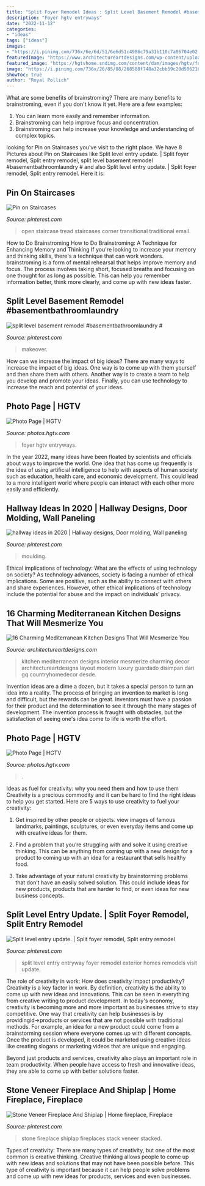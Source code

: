 ```yaml
---
title: "Split Foyer Remodel Ideas : Split Level Basement Remodel #basementbathroomlaundry #"
description: "Foyer hgtv entryways"
date: "2022-11-12"
categories:
- "ideas"
tags: ["ideas"]
images:
- "https://i.pinimg.com/736x/6e/6d/51/6e6d51c4986c79a31b110c7a86704e02.jpg"
featuredImage: "https://www.architectureartdesigns.com/wp-content/uploads/2016/07/16-Charming-Mediterranean-Kitchen-Designs-That-Will-Mesmerize-You-8.jpg"
featured_image: "https://hgtvhome.sndimg.com/content/dam/images/hgtv/fullset/2010/9/10/1/DP_Pubillones-marble-floor-entryway_s4x3.jpg.rend.hgtvcom.616.462.suffix/1400956379440.jpeg"
image: "https://i.pinimg.com/736x/26/85/88/268588f748a32cbb59c20d506216051d--stacked-stone-fireplaces-rock-fireplaces.jpg"
ShowToc: true
author: "Royal Pollich"
---
```



What are some benefits of brainstroming?
There are many benefits to brainstroming, even if you don't know it yet. Here are a few examples: 
1. You can learn more easily and remember information. 
2. Brainstroming can help improve focus and concentration. 
3. Brainstroming can help increase your knowledge and understanding of complex topics.

	

		
looking for Pin on Staircases you've visit to the right place. We have 8 Pictures about Pin on Staircases like Split level entry update. | Split foyer remodel, Split entry remodel, split level basement remodel #basementbathroomlaundry # and also Split level entry update. | Split foyer remodel, Split entry remodel. Here it is:
		
    
## Pin On Staircases

<img loading=lazy src="https://i.pinimg.com/736x/63/e6/f6/63e6f6e8e8e47364bd6da64beaeb1565--staircase-design-open-tread-staircase-ideas.jpg" onerror="this.onerror=null;this.src='https://tse2.mm.bing.net/th?id=OIP.Cnl8uUE-Q8eh1WhhL6nH-QHaLH&amp;pid=15.1';" alt="Pin on Staircases">

_Source: pinterest.com_

>open staircase tread staircases corner transitional traditional email. 

	

How to Do Brainstroming
How to Do Brainstroming: A Technique for Enhancing Memory and Thinking
If you're looking to increase your memory and thinking skills, there's a technique that can work wonders. brainstroming is a form of mental rehearsal that helps improve memory and focus. The process involves taking short, focused breaths and focusing on one thought for as long as possible. This can help you remember information better, think more clearly, and come up with new ideas faster.

    
## Split Level Basement Remodel #basementbathroomlaundry #

<img loading=lazy src="https://i.pinimg.com/736x/6e/6d/51/6e6d51c4986c79a31b110c7a86704e02.jpg" onerror="this.onerror=null;this.src='https://tse1.mm.bing.net/th?id=OIP.ZENV4yM2xzgv5d588y5ahAAAAA&amp;pid=15.1';" alt="split level basement remodel #basementbathroomlaundry #">

_Source: pinterest.com_

>makeover. 

	

How can we increase the impact of big ideas?
There are many ways to increase the impact of big ideas. One way is to come up with them yourself and then share them with others. Another way is to create a team to help you develop and promote your ideas. Finally, you can use technology to increase the reach and potential of your ideas.

    
## Photo Page | HGTV

<img loading=lazy src="https://hgtvhome.sndimg.com/content/dam/images/hgtv/fullset/2010/9/10/1/DP_Pubillones-marble-floor-entryway_s4x3.jpg.rend.hgtvcom.616.462.suffix/1400956379440.jpeg" onerror="this.onerror=null;this.src='https://tse4.mm.bing.net/th?id=OIP.MoLNlUKo3eTrcrvniV6bwQHaFj&amp;pid=15.1';" alt="Photo Page | HGTV">

_Source: photos.hgtv.com_

>foyer hgtv entryways. 

	

In the year 2022, many ideas have been floated by scientists and officials about ways to improve the world. One idea that has come up frequently is the idea of using artificial intelligence to help with aspects of human society such as education, health care, and economic development. This could lead to a more intelligent world where people can interact with each other more easily and efficiently.

    
## Hallway Ideas In 2020 | Hallway Designs, Door Molding, Wall Paneling

<img loading=lazy src="https://i.pinimg.com/736x/81/e2/b1/81e2b15afed7d51c748f5cfd992e46e6.jpg" onerror="this.onerror=null;this.src='https://tse4.mm.bing.net/th?id=OIP.6TBO--Jbvzl9g3P9i3pUuwHaJ3&amp;pid=15.1';" alt="hallway ideas in 2020 | Hallway designs, Door molding, Wall paneling">

_Source: pinterest.com_

>moulding. 

	

Ethical implications of technology: What are the effects of using technology on society?
As technology advances, society is facing a number of ethical implications. Some are positive, such as the ability to connect with others and share experiences. However, other ethical implications of technology include the potential for abuse and the impact on individuals’ privacy.

    
## 16 Charming Mediterranean Kitchen Designs That Will Mesmerize You

<img loading=lazy src="https://www.architectureartdesigns.com/wp-content/uploads/2016/07/16-Charming-Mediterranean-Kitchen-Designs-That-Will-Mesmerize-You-8.jpg" onerror="this.onerror=null;this.src='https://tse4.mm.bing.net/th?id=OIP.FUgll_8wSCv19Bb-0GI6CQHaK1&amp;pid=15.1';" alt="16 Charming Mediterranean Kitchen Designs That Will Mesmerize You">

_Source: architectureartdesigns.com_

>kitchen mediterranean designs interior mesmerize charming decor architectureartdesigns layout modern luxury guardado disimpan dari gq countryhomedecor desde. 

	

Invention ideas are a dime a dozen, but it takes a special person to turn an idea into a reality. The process of bringing an invention to market is long and difficult, but the rewards can be great. Inventors must have a passion for their product and the determination to see it through the many stages of development. The invention process is fraught with obstacles, but the satisfaction of seeing one's idea come to life is worth the effort.

    
## Photo Page | HGTV

<img loading=lazy src="https://hgtvhome.sndimg.com/content/dam/images/hgtv/fullset/2015/8/19/1/Blackband-Design_Meditteranean-Rancho-Santa-Fe_13.jpg.rend.hgtvcom.616.924.suffix/1440010407606.jpeg" onerror="this.onerror=null;this.src='https://tse2.mm.bing.net/th?id=OIP.lpezUR8Gut3PrmbpflnBpQHaLH&amp;pid=15.1';" alt="Photo Page | HGTV">

_Source: photos.hgtv.com_

>. 

	

Ideas as fuel for creativity: why you need them and how to use them
Creativity is a precious commodity and it can be hard to find the right ideas to help you get started. Here are 5 ways to use creativity to fuel your creativity:
1. Get inspired by other people or objects. view images of famous landmarks, paintings, sculptures, or even everyday items and come up with creative ideas for them.

2. Find a problem that you’re struggling with and solve it using creative thinking. This can be anything from coming up with a new design for a product to coming up with an idea for a restaurant that sells healthy food.

3. Take advantage of your natural creativity by brainstorming problems that don’t have an easily solved solution. This could include ideas for new products, products that are harder to find, or even ideas for new business concepts.


    
## Split Level Entry Update. | Split Foyer Remodel, Split Entry Remodel

<img loading=lazy src="https://i.pinimg.com/736x/9d/b8/ed/9db8edb8c261bdea60e41fde4c9ed06f.jpg" onerror="this.onerror=null;this.src='https://tse2.mm.bing.net/th?id=OIP.ShFzfb27GExGR-wHo_PinAHaLJ&amp;pid=15.1';" alt="Split level entry update. | Split foyer remodel, Split entry remodel">

_Source: pinterest.com_

>split level entry entryway foyer remodel exterior homes remodels visit update. 

	

The role of creativity in work: How does creativity impact productivity?
Creativity is a key factor in work. By definition, creativity is the ability to come up with new ideas and innovations. This can be seen in everything from creative writing to product development. In today's economy, creativity is becoming more and more important as businesses strive to stay competitive.
One way that creativity can help businesses is by providingid→products or services that are not possible with traditional methods. For example, an idea for a new product could come from a brainstorming session where everyone comes up with different concepts. Once the product is developed, it could be marketed using creative ideas like creating slogans or marketing videos that are unique and engaging.

Beyond just products and services, creativity also plays an important role in team productivity. When people have access to fresh and innovative ideas, they are able to come up with better solutions faster.

    
## Stone Veneer Fireplace And Shiplap | Home Fireplace, Fireplace

<img loading=lazy src="https://i.pinimg.com/736x/26/85/88/268588f748a32cbb59c20d506216051d--stacked-stone-fireplaces-rock-fireplaces.jpg" onerror="this.onerror=null;this.src='https://tse4.mm.bing.net/th?id=OIP.23R5U1Fzsec5YXVMGq7TcgHaK2&amp;pid=15.1';" alt="Stone Veneer Fireplace And Shiplap | Home fireplace, Fireplace">

_Source: pinterest.com_

>stone fireplace shiplap fireplaces stack veneer stacked. 

	

Types of creativity:
There are many types of creativity, but one of the most common is creative thinking. Creative thinking allows people to come up with new ideas and solutions that may not have been possible before. This type of creativity is important because it can help people solve problems and come up with new ideas for products, services and even businesses.


